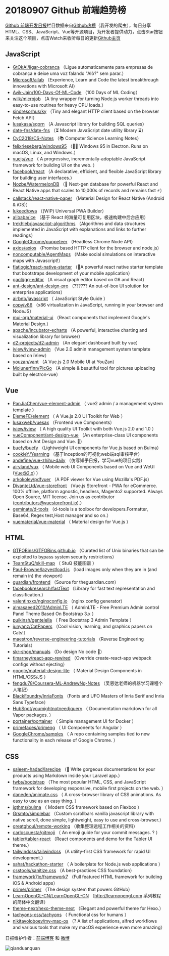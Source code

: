 # 20180907 Github 前端趋势榜

[Github 前端开发日报](https://qdkfweb.cn/c/news)栏目数据来自[Github热榜](https://github.qdkfweb.cn/)（我开发的爬虫），每日分享HTML、CSS、JavaScript、Vue等开源项目，为开发者提供动力，点击Star按钮来关注这个项目，点击Watch来收听每日的更新[Github主页](https://github.com/kujian/githubTrending)
## JavaScript

* [GtOkAi/ligar-cobranca](https://github.com/GtOkAi/ligar-cobranca) （Ligue automaticamente para empresas de cobrança e deixe uma voz falando "Alô?" sem parar.）
* [Microsoft/ailab](https://github.com/Microsoft/ailab) （Experience, Learn and Code the latest breakthrough innovations with Microsoft AI）
* [Avik-Jain/100-Days-Of-ML-Code](https://github.com/Avik-Jain/100-Days-Of-ML-Code) （100 Days of ML Coding）
* [wilk/microjob](https://github.com/wilk/microjob) （A tiny wrapper for turning Node.js worker threads into easy-to-use routines for heavy CPU loads.）
* [sindresorhus/ky](https://github.com/sindresorhus/ky) （Tiny and elegant HTTP client based on the browser Fetch API）
* [lusakasa/sqorn](https://github.com/lusakasa/sqorn) （A Javascript library for building SQL queries）
* [date-fns/date-fns](https://github.com/date-fns/date-fns) （⏳ Modern JavaScript date utility library ⌛️）
* [CyC2018/CS-Notes](https://github.com/CyC2018/CS-Notes) （📚 Computer Science Learning Notes）
* [felixrieseberg/windows95](https://github.com/felixrieseberg/windows95) （💩🚀 Windows 95 in Electron. Runs on macOS, Linux, and Windows.）
* [vuejs/vue](https://github.com/vuejs/vue) （
        A progressive, incrementally-adoptable JavaScript framework for building UI on the web.
      ）
* [facebook/react](https://github.com/facebook/react) （A declarative, efficient, and flexible JavaScript library for building user interfaces.）
* [Nozbe/WatermelonDB](https://github.com/Nozbe/WatermelonDB) （🍉 Next-gen database for powerful React and React Native apps that scales to 10,000s of records and remains fast ⚡️）
* [callstack/react-native-paper](https://github.com/callstack/react-native-paper) （Material Design for React Native (Android &amp; iOS)）
* [lukeed/pwa](https://github.com/lukeed/pwa) （(WIP) Universal PWA Builder）
* [alibaba/ice](https://github.com/alibaba/ice) （基于 React 的海量可复用区块，极速构建中后台应用）
* [trekhleb/javascript-algorithms](https://github.com/trekhleb/javascript-algorithms) （Algorithms and data structures implemented in JavaScript with explanations and links to further readings）
* [GoogleChrome/puppeteer](https://github.com/GoogleChrome/puppeteer) （Headless Chrome Node API）
* [axios/axios](https://github.com/axios/axios) （Promise based HTTP client for the browser and node.js）
* [noncomputable/AgentMaps](https://github.com/noncomputable/AgentMaps) （Make social simulations on interactive maps with Javascript!）
* [flatlogic/react-native-starter](https://github.com/flatlogic/react-native-starter) （🚀A powerful react native starter template that bootstraps development of your mobile application）
* [gaoli/gg-editor](https://github.com/gaoli/gg-editor) （A visual graph editor based on G6 and React）
* [ant-design/ant-design-pro](https://github.com/ant-design/ant-design-pro) （??‍???‍? An out-of-box UI solution for enterprise applications）
* [airbnb/javascript](https://github.com/airbnb/javascript) （
        JavaScript Style Guide
      ）
* [copy/v86](https://github.com/copy/v86) （x86 virtualization in JavaScript, running in your browser and NodeJS）
* [mui-org/material-ui](https://github.com/mui-org/material-ui) （React components that implement Google's Material Design.）
* [apache/incubator-echarts](https://github.com/apache/incubator-echarts) （A powerful, interactive charting and visualization library for browser）
* [d2-projects/d2-admin](https://github.com/d2-projects/d2-admin) （An elegant dashboard built by vue）
* [iview/iview-admin](https://github.com/iview/iview-admin) （Vue 2.0 admin management system template based on iView）
* [youzan/vant](https://github.com/youzan/vant) （A Vue.js 2.0 Mobile UI at YouZan）
* [Molunerfinn/PicGo](https://github.com/Molunerfinn/PicGo) （A simple &amp; beautiful tool for pictures uploading built by electron-vue）

## Vue

* [PanJiaChen/vue-element-admin](https://github.com/PanJiaChen/vue-element-admin) （
        vue2 admin / a management system template
      ）
* [ElemeFE/element](https://github.com/ElemeFE/element) （
        A Vue.js 2.0 UI Toolkit for Web
      ）
* [lusaxweb/vuesax](https://github.com/lusaxweb/vuesax) （Frontend vue Components）
* [iview/iview](https://github.com/iview/iview) （
        A high quality UI Toolkit with both Vue.js 2.0 and 1.0
      ）
* [vueComponent/ant-design-vue](https://github.com/vueComponent/ant-design-vue) （An enterprise-class UI components based on Ant Design and Vue. 🐜）
* [buefy/buefy](https://github.com/buefy/buefy) （Lightweight UI components for Vue.js based on Bulma）
* [cookieY/Yearning](https://github.com/cookieY/Yearning) （基于Inception的可视化web端sql审核平台）
* [andefine/vue-zhihu-daily](https://github.com/andefine/vue-zhihu-daily) （仿写知乎日报，学习vue的项目实践）
* [airyland/vux](https://github.com/airyland/vux) （
        Mobile web UI Components based on Vue and WeUI (Vue@2.x)
      ）
* [arkokoley/pdfvuer](https://github.com/arkokoley/pdfvuer) （A PDF viewer for Vue using Mozilla's PDF.js）
* [DivanteLtd/vue-storefront](https://github.com/DivanteLtd/vue-storefront) （Vue.js Storefront - PWA for eCommerce. 100% offline, platform agnostic, headless, Magento2 supported. Always Open Source, MIT license. Join us as contributor (contributors@vuestorefront.io).）
* [geminate/d-tools](https://github.com/geminate/d-tools) （d-tools is a toolbox for developers.Formatter, Base64, Regex test,Host manager and so on.）
* [vuematerial/vue-material](https://github.com/vuematerial/vue-material) （
        Material design for Vue.js
      ）

## HTML

* [GTFOBins/GTFOBins.github.io](https://github.com/GTFOBins/GTFOBins.github.io) （Curated list of Unix binaries that can be exploited to bypass system security restrictions）
* [TeamStuQ/skill-map](https://github.com/TeamStuQ/skill-map) （
        StuQ 技能图谱
      ）
* [Paul-Browne/lazyestload.js](https://github.com/Paul-Browne/lazyestload.js) （load images only when they are in (and remain in) the viewport）
* [guardian/frontend](https://github.com/guardian/frontend) （Source for theguardian.com）
* [facebookresearch/fastText](https://github.com/facebookresearch/fastText) （Library for fast text representation and classification.）
* [valentinxxx/nginxconfig.io](https://github.com/valentinxxx/nginxconfig.io) （nginx config generator）
* [almasaeed2010/AdminLTE](https://github.com/almasaeed2010/AdminLTE) （
        AdminLTE - Free Premium Admin control Panel Theme Based On Bootstrap 3.x
      ）
* [puikinsh/gentelella](https://github.com/puikinsh/gentelella) （
        Free Bootstrap 3 Admin Template
      ）
* [junyanz/CatPapers](https://github.com/junyanz/CatPapers) （Cool vision, learning, and graphics papers on Cats!）
* [maestron/reverse-engineering-tutorials](https://github.com/maestron/reverse-engineering-tutorials) （Reverse Engineering Tutorials）
* [skr-shop/manuals](https://github.com/skr-shop/manuals) （Do design No code 📖）
* [timarney/react-app-rewired](https://github.com/timarney/react-app-rewired) （Override create-react-app webpack configs without ejecting）
* [google/material-design-lite](https://github.com/google/material-design-lite) （
        Material Design Components in HTML/CSS/JS
      ）
* [fengdu78/Coursera-ML-AndrewNg-Notes](https://github.com/fengdu78/Coursera-ML-AndrewNg-Notes) （吴恩达老师的机器学习课程个人笔记）
* [BlackFoundry/InriaFonts](https://github.com/BlackFoundry/InriaFonts) （Fonts and UFO Masters of Inria Serif and Inria Sans Typeface）
* [HubSpot/youmightnotneedjquery](https://github.com/HubSpot/youmightnotneedjquery) （
        Documentation markdown for all Vapor packages.
      ）
* [portainer/portainer](https://github.com/portainer/portainer) （
        Simple management UI for Docker
      ）
* [primefaces/primeng](https://github.com/primefaces/primeng) （
        UI Components for Angular
      ）
* [GoogleChrome/samples](https://github.com/GoogleChrome/samples) （
        A repo containing samples tied to new functionality in each release of Google Chrome.
      ）

## CSS

* [saleem-hadad/larecipe](https://github.com/saleem-hadad/larecipe) （🍪 Write gorgeous documentations for your products using Markdown inside your Laravel app.）
* [twbs/bootstrap](https://github.com/twbs/bootstrap) （The most popular HTML, CSS, and JavaScript framework for developing responsive, mobile first projects on the web.
      ）
* [daneden/animate.css](https://github.com/daneden/animate.css) （
        A cross-browser library of CSS animations. As easy to use as an easy thing.
      ）
* [jgthms/bulma](https://github.com/jgthms/bulma) （
        Modern CSS framework based on Flexbox
      ）
* [Grsmto/simplebar](https://github.com/Grsmto/simplebar) （Custom scrollbars vanilla javascript library with native scroll, done simple, lightweight, easy to use and cross-browser.）
* [greatghoul/remote-working](https://github.com/greatghoul/remote-working) （收集整理远程工作相关的资料）
* [carloscuesta/gitmoji](https://github.com/carloscuesta/gitmoji) （
        An emoji guide for your commit messages. ? 
      ）
* [tabler/tabler-react](https://github.com/tabler/tabler-react) （React components and demo for the Tabler UI theme.）
* [tailwindcss/tailwindcss](https://github.com/tailwindcss/tailwindcss) （A utility-first CSS framework for rapid UI development.）
* [sahat/hackathon-starter](https://github.com/sahat/hackathon-starter) （
        A boilerplate for Node.js web applications
      ）
* [csstools/sanitize.css](https://github.com/csstools/sanitize.css) （A best-practices CSS foundation）
* [framework7io/framework7](https://github.com/framework7io/framework7) （Full featured HTML framework for building iOS &amp; Android apps）
* [primer/primer](https://github.com/primer/primer) （The design system that powers GitHub）
* [LearnOpenGL-CN/LearnOpenGL-CN](https://github.com/LearnOpenGL-CN/LearnOpenGL-CN) （<a href="http://learnopengl.com" rel="nofollow">http://learnopengl.com</a> 系列教程的简体中文翻译）
* [theme-next/hexo-theme-next](https://github.com/theme-next/hexo-theme-next) （Elegant and powerful theme for Hexo.）
* [tachyons-css/tachyons](https://github.com/tachyons-css/tachyons) （
        Functional css for humans
      ）
* [nikitavoloboev/my-mac-os](https://github.com/nikitavoloboev/my-mac-os) （? A list of applications, alfred workflows and various tools that make my macOS experience even more amazing）


日报维护作者：[前端博客](https://qdkfweb.cn/) 和 [微博](https://qdkfweb.cn/go/weibo)

![qianduanquan](https://user-images.githubusercontent.com/3055447/38468989-651132ac-3b80-11e8-8e6b-15122322a9d7.png)